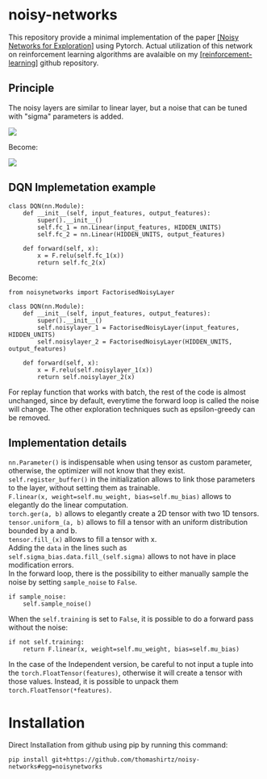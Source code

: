 <!-- This is commented out. -->
# noisy-networks

This repository provide a minimal implementation of the paper [[Noisy Networks for Exploration]](https://arxiv.org/pdf/1706.10295.pdf) using Pytorch. Actual utilization of this network on reinforcement learning algorithms are avalaible on my [[reinforcement-learning]](https://github.com/thomashirtz/reinforcement-learning) github repository.

## Principle 
The noisy layers are similar to linear layer, but a noise that can be tuned with "sigma" parameters is added.

<img src="https://render.githubusercontent.com/render/math?math=\Large y=w x%2Bb">

Become:  

<img src="https://render.githubusercontent.com/render/math?math=\Large y=\left(\mu^{w}%2B\sigma^{w} \odot \varepsilon^{w}\right) x %2B \mu^{b}%2B\sigma^{b} \odot \varepsilon^{b}">

## DQN Implemetation example

```
class DQN(nn.Module):
    def __init__(self, input_features, output_features):
        super().__init__()
        self.fc_1 = nn.Linear(input_features, HIDDEN_UNITS)
        self.fc_2 = nn.Linear(HIDDEN_UNITS, output_features)

    def forward(self, x):
        x = F.relu(self.fc_1(x))
        return self.fc_2(x)
```

Become:  

```
from noisynetworks import FactorisedNoisyLayer

class DQN(nn.Module):
    def __init__(self, input_features, output_features):
        super().__init__()
        self.noisylayer_1 = FactorisedNoisyLayer(input_features, HIDDEN_UNITS)
        self.noisylayer_2 = FactorisedNoisyLayer(HIDDEN_UNITS, output_features)

    def forward(self, x):
        x = F.relu(self.noisylayer_1(x))
        return self.noisylayer_2(x)
```
For replay function that works with batch, the rest of the code is almost unchanged, since by default, everytime the forward loop is called the noise will change. The other exploration techniques such as epsilon-greedy can be removed.

## Implementation details

`nn.Parameter()` is indispensable when using tensor as custom parameter, otherwise, the optimizer will not know that they exist.  
`self.register_buffer()` in the initialization allows to link those parameters to the layer, without setting them as trainable.  
`F.linear(x, weight=self.mu_weight, bias=self.mu_bias)` allows to elegantly do the linear computation.  
`torch.ger(a, b)` allows to elegantly create a 2D tensor with two 1D tensors.  
`tensor.uniform_(a, b)` allows to fill a tensor with an uniform distribution bounded by a and b.  
`tensor.fill_(x)` allows to fill a tensor with x.  
Adding the `data` in the lines such as `self.sigma_bias.data.fill_(self.sigma)` allows to not have in place modification errors.  
In the forward loop, there is the possibility to either manually sample the noise by setting `sample_noise` to `False`.  
```
if sample_noise:
    self.sample_noise()
```

When the `self.training` is set to `False`, it is possible to do a forward pass without the noise:  
```
if not self.training:
    return F.linear(x, weight=self.mu_weight, bias=self.mu_bias)
```

In the case of the Independent version, be careful to not input a tuple into the `torch.FloatTensor(features)`, otherwise it will create a tensor with those values. Instead, it is possible to unpack them `torch.FloatTensor(*features)`.  

# Installation
Direct Installation from github using pip by running this command:
```
pip install git+https://github.com/thomashirtz/noisy-networks#egg=noisynetworks
```

